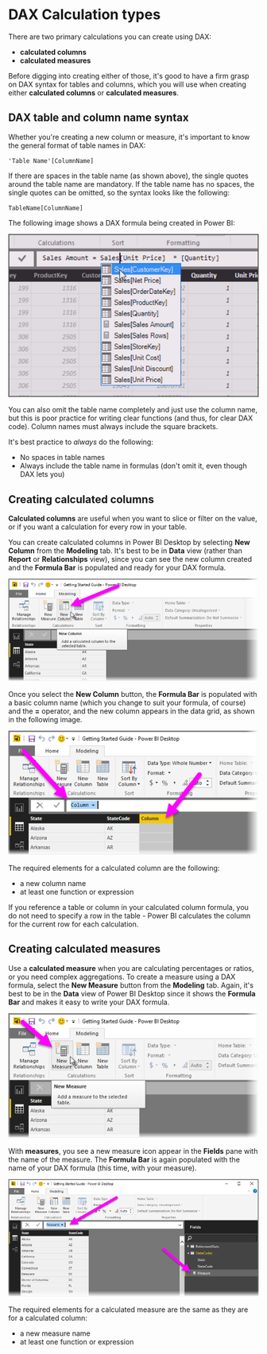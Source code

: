 <properties
   pageTitle="DAX Calculation Types"
   description="Create calculated columns and measures in Power BI using DAX formulas"
   services="powerbi"
   documentationCenter=""
   authors="davidiseminger"
   manager="mblythe"
   backup=""
   editor=""
   tags=""
   qualityFocus="no"
   qualityDate=""
   featuredVideoId=""
   courseDuration="21m"/>

<tags
   ms.service="powerbi"
   ms.devlang="NA"
   ms.topic="article"
   ms.tgt_pltfrm="NA"
   ms.workload="powerbi"
   ms.date="06/06/2016"
   ms.author="davidi"/>

# DAX Calculation types

There are two primary calculations you can create using DAX:

-   **calculated columns**
-   **calculated measures**

Before digging into creating either of those, it's good to have a firm grasp on DAX syntax for tables and columns, which you will use when creating either **calculated columns** or **calculated measures**.

## DAX table and column name syntax

Whether you're creating a new column or measure, it's important to know the general format of table names in DAX:

    'Table Name'[ColumnName]

If there are spaces in the table name (as shown above), the single quotes around the table name are mandatory. If the table name has no spaces, the single quotes can be omitted, so the syntax looks like the following:

    TableName[ColumnName]

The following image shows a DAX formula being created in Power BI:

![](media/powerbi-learning-7-2-DAX-calculation-types/DAX-calc-types_1.png)

You can also omit the table name completely and just use the column name, but this is poor practice for writing clear functions (and thus, for clear DAX code). Column names must always include the square brackets.

It's best practice to *always* do the following:

-   No spaces in table names
-   Always include the table name in formulas (don't omit it, even though DAX lets you)

## Creating calculated columns

**Calculated columns** are useful when you want to slice or filter on the value, or if you want a calculation for every row in your table.

You can create calculated columns in Power BI Desktop by selecting **New Column** from the **Modeling** tab. It's best to be in **Data** view (rather than **Report** or **Relationships** view), since you can see the new column created and the **Formula Bar** is populated and ready for your DAX formula.

![](media/powerbi-learning-7-2-DAX-calculation-types/DAX-calc-types_2a.png)

Once you select the **New Column** button, the **Formula Bar** is populated with a basic column name (which you change to suit your formula, of course) and the **=** operator, and the new column appears in the data grid, as shown in the following image.

![](media/powerbi-learning-7-2-DAX-calculation-types/DAX-calc-types_3.png)

The required elements for a calculated column are the following:

-   a new column name
-   at least one function or expression

If you reference a table or column in your calculated column formula, you do not need to specify a row in the table - Power BI calculates the column for the current row for each calculation.

## Creating calculated measures

Use a **calculated measure** when you are calculating percentages or ratios, or you need complex aggregations. To create a measure using a DAX formula, select the **New Measure** button from the **Modeling** tab. Again, it's best to be in the **Data** view of Power BI Desktop since it shows the **Formula Bar** and makes it easy to write your DAX formula.

![](media/powerbi-learning-7-2-DAX-calculation-types/DAX-calc-types_4.png)

With **measures**, you see a new measure icon appear in the **Fields** pane with the name of the measure. The **Formula Bar** is again populated with the name of your DAX formula (this time, with your measure).

![](media/powerbi-learning-7-2-DAX-calculation-types/DAX-calc-types_5.png)

The required elements for a calculated measure are the same as they are for a calculated column:

-   a new measure name
-   at least one function or expression
